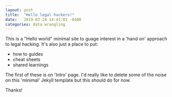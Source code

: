 ```yaml
---
layout: post
title:  "Hello legal hackers!"
date:   2019-03-24 14:41:01 -0400
categories: data wrangling
---
```

This is a "Hello world" minimal site to guage interest in a 'hand on' approach to legal hacking.  It's also just a place to put: 
*    how to guides 
*    cheat sheets
*    shared learnings

The first of these is on 'Intro' page.  I'd really like to delete some of the noise on this 'minimal' Jekyll template but this should do for now.

Thanks!
